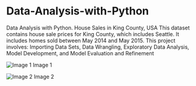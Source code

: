 # Data-Analysis-with-Python
Data Analysis with Python. House Sales in King County, USA This dataset contains house sale prices for King County, which includes Seattle. It includes homes sold between May 2014 and May 2015. This project involves: Importing Data Sets, Data Wrangling, Exploratory Data Analysis, Model Development, and Model Evaluation and Refinement


![Image 1](https://github.com/JOHNSAMAMI/Data-Analysis-with-Python/assets/141728918/fed77553-203e-4ffc-bb4f-1deafead8430)
Image 1



![Image 2](https://github.com/JOHNSAMAMI/Data-Analysis-with-Python/assets/141728918/313f34fb-5220-4433-abdc-dae8b713b841)
Image 2
